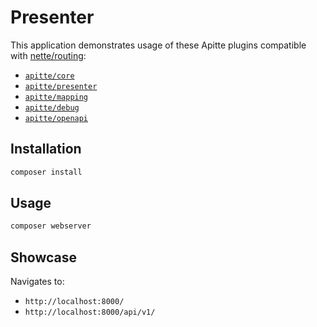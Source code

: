 # Presenter

This application demonstrates usage of these Apitte plugins compatible with [nette/routing](https://github.com/nette/routing):

- [`apitte/core`](https://github.com/apitte/core)
- [`apitte/presenter`](https://github.com/apitte/presenter)
- [`apitte/mapping`](https://github.com/apitte/mapping)
- [`apitte/debug`](https://github.com/apitte/debug)
- [`apitte/openapi`](https://github.com/apitte/openapi)

## Installation

```bash
composer install
```

## Usage

```bash
composer webserver
```

## Showcase

Navigates to:

- `http://localhost:8000/`
- `http://localhost:8000/api/v1/`
